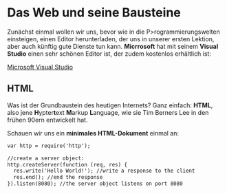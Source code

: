 # Das Web und seine Bausteine 

Zunächst einmal wollen wir uns, bevor wie in die P>rogrammierungswelten einsteigen, einen Editor herunterladen, der uns in unserer ersten Lektion, aber auch künftig gute Dienste tun kann.
**Micrrosoft** hat mit seinem **Visual Studio** einen sehr schönen Editor ist, der zudem kostenlos erhältlich ist:


[Microsoft Visual Studio](https://code.visualstudio.com)

## HTML

Was ist der Grundbaustein des heutigen Internets? 
Ganz einfach: **HTML**, also jene **H**ypter**t**ext **M**arkup **L**anguage, wie sie Tim Berners Lee in den frühen 90ern entwickelt hat.

Schauen wir uns ein **minimales HTML-Dokument** einmal an:  


```html
var http = require('http');

//create a server object:
http.createServer(function (req, res) {
  res.write('Hello World!'); //write a response to the client
  res.end(); //end the response
}).listen(8080); //the server object listens on port 8080

```